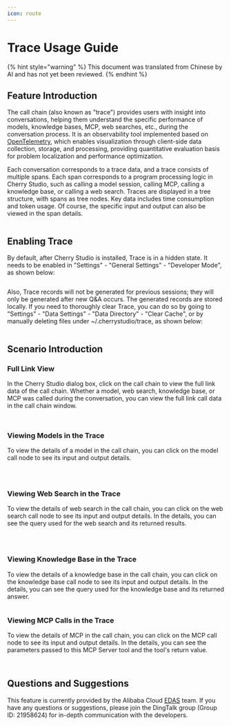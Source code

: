 ```yaml
---
icon: route
---
```

# Trace Usage Guide


{% hint style="warning" %}
This document was translated from Chinese by AI and has not yet been reviewed.
{% endhint %}




## Feature Introduction

The call chain (also known as "trace") provides users with insight into conversations, helping them understand the specific performance of models, knowledge bases, MCP, web searches, etc., during the conversation process. It is an observability tool implemented based on [OpenTelemetry](https://opentelemetry.io/docs/languages/js/), which enables visualization through client-side data collection, storage, and processing, providing quantitative evaluation basis for problem localization and performance optimization.

Each conversation corresponds to a trace data, and a trace consists of multiple spans. Each span corresponds to a program processing logic in Cherry Studio, such as calling a model session, calling MCP, calling a knowledge base, or calling a web search. Traces are displayed in a tree structure, with spans as tree nodes. Key data includes time consumption and token usage. Of course, the specific input and output can also be viewed in the span details.

<figure><img src="../.gitbook/assets/trace2.gif" alt=""><figcaption></figcaption></figure>

## Enabling Trace

By default, after Cherry Studio is installed, Trace is in a hidden state. It needs to be enabled in "Settings" - "General Settings" - "Developer Mode", as shown below:

<figure><img src="../.gitbook/assets/image (84).png" alt=""><figcaption></figcaption></figure>

Also, Trace records will not be generated for previous sessions; they will only be generated after new Q&A occurs. The generated records are stored locally. If you need to thoroughly clear Trace, you can do so by going to "Settings" - "Data Settings" - "Data Directory" - "Clear Cache", or by manually deleting files under \~/.cherrystudio/trace, as shown below:

<figure><img src="../.gitbook/assets/image (85).png" alt=""><figcaption></figcaption></figure>

## Scenario Introduction

### Full Link View

In the Cherry Studio dialog box, click on the call chain to view the full link data of the call chain. Whether a model, web search, knowledge base, or MCP was called during the conversation, you can view the full link call data in the call chain window.

<figure><img src="../.gitbook/assets/image (1).png" alt=""><figcaption></figcaption></figure>

<figure><img src="../.gitbook/assets/image (86).png" alt=""><figcaption></figcaption></figure>

### Viewing Models in the Trace

To view the details of a model in the call chain, you can click on the model call node to see its input and output details.

<figure><img src="../.gitbook/assets/image (87).png" alt=""><figcaption></figcaption></figure>

<figure><img src="../.gitbook/assets/image (88).png" alt=""><figcaption></figcaption></figure>

<figure><img src="../.gitbook/assets/image (89).png" alt=""><figcaption></figcaption></figure>

### Viewing Web Search in the Trace

To view the details of web search in the call chain, you can click on the web search call node to see its input and output details. In the details, you can see the query used for the web search and its returned results.

<figure><img src="../.gitbook/assets/image (2).png" alt=""><figcaption></figcaption></figure>

<figure><img src="../.gitbook/assets/image (150).png" alt=""><figcaption></figcaption></figure>

<figure><img src="../.gitbook/assets/image (151).png" alt=""><figcaption></figcaption></figure>

### Viewing Knowledge Base in the Trace

To view the details of a knowledge base in the call chain, you can click on the knowledge base call node to see its input and output details. In the details, you can see the query used for the knowledge base and its returned answer.

<figure><img src="../.gitbook/assets/image (152).png" alt=""><figcaption></figcaption></figure>

### Viewing MCP Calls in the Trace

To view the details of MCP in the call chain, you can click on the MCP call node to see its input and output details. In the details, you can see the parameters passed to this MCP Server tool and the tool's return value.

<figure><img src="../.gitbook/assets/image (153).png" alt=""><figcaption></figcaption></figure>

<figure><img src="../.gitbook/assets/image (154).png" alt=""><figcaption></figcaption></figure>

## Questions and Suggestions

This feature is currently provided by the Alibaba Cloud [EDAS](https://www.aliyun.com/product/edas) team. If you have any questions or suggestions, please join the DingTalk group (Group ID: 21958624) for in-depth communication with the developers.